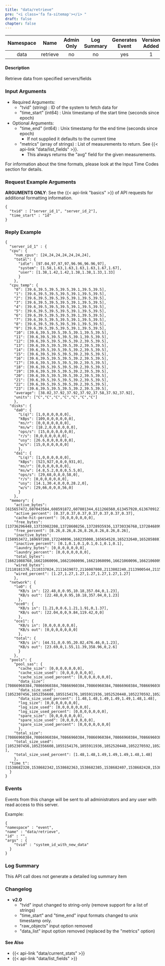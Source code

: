 ```yaml
---
title: "data/retrieve"
pre: "<i class='fa fa-sitemap'></i>	"
draft: false
chapter: false
---
```



| Namespace | Name | Admin Only | Log Summary | Generates Event | Version Added
|:----------------:|:--------:|:--------:|:--------:|:--------:|:---:|
| data | retrieve | no | no | yes | 1 |

#### Description
Retrieve data from specified servers/fields

### Input Arguments
* Required Arguments: 
   * "tvid" (string) : ID of the system to fetch data for
   * "time_start" (int64) : Unix timestamp of the start time (seconds since epoch)
* Optional Arguments:
   * "time_end" (int64) : Unix timestamp for the end time (seconds since epoch)
      * If not supplied it defaults to the current time
   * "metrics" (array of strings) : List of measurements to return. See {{< api-link "data/list_fields" >}}.
      * This always returns the "avg" field for the given measurements. 

For information about the time formats, please look at the Input Time Codes section for details.


### Request Example Arguments
**ARGUMENTS ONLY**: See the {{< api-link "basics" >}} of API requests for additional formatting information.

```
{
  "tvid" : ["server_id_1", "server_id_2"],
  "time_start" : "1d"
}
```

### Reply Example
```
{
  "server_id_1" : {
  "cpu": {
    "num_cpus": [24,24,24,24,24,24,24],
    "total": {
      "idle": [97.04,97,97,97,96.96,96.96,97],
      "system": [1.58,1.63,1.63,1.63,1.63,1.67,1.67],
      "user": [1.38,1.42,1.42,1.38,1.38,1.33,1.33]
      }
    },
  "cpu_temp": {
    "0": [39.6,39.5,39.5,39.5,39.1,39.5,39.5],
    "1": [39.6,39.5,39.5,39.5,39.1,39.5,39.5],
    "2": [39.6,39.5,39.5,39.5,39.1,39.5,39.5],
    "3": [39.6,39.5,39.5,39.5,39.1,39.5,39.5],
    "4": [39.6,39.5,39.5,39.5,39.1,39.5,39.5],
    "5": [39.6,39.5,39.5,39.5,39.1,39.5,39.5],
    "6": [39.6,39.5,39.5,39.5,39.1,39.5,39.5],
    "7": [39.6,39.5,39.5,39.5,39.1,39.5,39.5],
    "8": [39.6,39.5,39.5,39.5,39.1,39.5,39.5],
    "9": [39.6,39.5,39.5,39.5,39.1,39.5,39.5],
    "10": [39.6,39.5,39.5,39.5,39.1,39.5,39.5],
    "11": [39.6,39.5,39.5,39.5,39.1,39.5,39.5],
    "12": [39.6,39.5,39.5,39.5,39.2,39.5,39.5],
    "13": [39.6,39.5,39.5,39.5,39.2,39.5,39.5],
    "14": [39.6,39.5,39.5,39.5,39.2,39.5,39.5],
    "15": [39.6,39.5,39.5,39.5,39.2,39.5,39.5],
    "16": [39.6,39.5,39.5,39.5,39.2,39.5,39.5],
    "17": [39.6,39.5,39.5,39.5,39.2,39.5,39.5],
    "18": [39.6,39.5,39.5,39.5,39.2,39.5,39.5],
    "19": [39.6,39.5,39.5,39.5,39.2,39.5,39.5],
    "20": [39.6,39.5,39.5,39.5,39.2,39.5,39.5],
    "21": [39.6,39.5,39.5,39.5,39.2,39.5,39.5],
    "22": [39.6,39.5,39.5,39.5,39.2,39.5,39.5],
    "23": [39.6,39.5,39.5,39.5,39.2,39.5,39.5],
    "average": [38.02,37.92,37.92,37.92,37.58,37.92,37.92],
    "units": ["C","C","C","C","C","C","C"]
    },
  "disks": {
    "da0": {
      "L(q)": [1,0,0,0,0,0,0],
      "kBps": [109,0,0,0,0,0,0],
      "ms/r": [0,0,0,0,0,0,0],
      "ms/w": [18.2,0,0,0,0,0,0],
      "ops/s": [15,0,0,0,0,0,0],
      "r/s": [0,0,0,0,0,0,0],
      "usy": [26.6,0,0,0,0,0,0],
      "w/s": [15,0,0,0,0,0,0]
      },
    "da1": {
      "L(q)": [1,0,0,0,0,0,0],
      "kBps": [523,927,0,0,0,931,0],
      "ms/r": [0,0,0,0,0,0,0],
      "ms/w": [4.8,5.2,0,0,0,5.5,0],
      "ops/s": [29,68,0,0,0,58,0],
      "r/s": [0,0,0,0,0,0,0],
      "usy": [14.1,30.4,0,0,0,28.2,0],
      "w/s": [29,66,0,0,0,56,0]
      }
    },
  "memory": {
    "active_bytes": [615657472,607043584,608591872,607801344,611266560,613457920,613670912],
    "active_percent": [0.37,0.37,0.37,0.37,0.37,0.37,0.37],
    "cache-hit-percent": [0,0,0,0,0,0,0],
    "free_bytes": [13736296448,13733982208,13728608256,13728935936,13730336768,13728468992,13726720000],
    "free_percent": [8.26,8.26,8.26,8.26,8.26,8.26,8.26],
    "inactive_bytes": [158953472,169697280,172240896,168235008,165654528,165232640,165285888],
    "inactive_percent": [0.1,0.1,0.1,0.1,0.1,0.1,0.1],
    "laundry_bytes": [0,0,0,0,0,0,0],
    "laundry_percent": [0,0,0,0,0,0,0],
    "total_bytes": [16621088768,16621060096,16621060096,16621060096,16621060096,16621060096,16621060096],
    "wired_bytes": [2110181376,2110337024,2111619072,2116087808,2113802240,2113900544,2115383296],
    "wired_percent": [1.27,1.27,1.27,1.27,1.27,1.27,1.27]
    },
  "network": {
    "lo0": {
      "KB/s in": [22.48,0,0.95,10.18,357.04,0,1.23],
      "KB/s out": [22.48,0,0.95,10.18,357.04,0,1.23]
      },
    "oce0": {
      "KB/s in": [1.21,0,0.6,1.21,1.91,0,1.37],
      "KB/s out": [22.04,0,0,9.84,119.42,0,0]
      },
    "oce1": {
      "KB/s in": [0,0,0,0,0,0,0],
      "KB/s out": [0,0,0,0,0,0,0]
      },
    "total": {
      "KB/s in": [44.51,0,0.95,20.02,476.46,0,1.23],
      "KB/s out": [23.69,0,1.55,11.39,358.96,0,2.6]
      }
    },
  "pools": {
    "pool_sas": {
      "cache_size": [0,0,0,0,0,0,0],
      "cache_size_used": [0,0,0,0,0,0,0],
      "cache_size_used_percent": [0,0,0,0,0,0,0],
      "data_size": [70866960384,70866960384,70866960384,70866960384,70866960384,70866960384,70866960384],
      "data_size_used": [1052307456,1052356608,1055154176,1055911936,1052520448,1052270592,1052016640],
      "data_size_used_percent": [1.48,1.48,1.49,1.49,1.49,1.48,1.48],
      "log_size": [0,0,0,0,0,0,0],
      "log_size_used": [0,0,0,0,0,0,0],
      "log_size_used_percent": [0,0,0,0,0,0,0],
      "spare_size": [0,0,0,0,0,0,0],
      "spare_size_used": [0,0,0,0,0,0,0],
      "spare_size_used_percent": [0,0,0,0,0,0,0]
      },
    "total_size": [70866960384,70866960384,70866960384,70866960384,70866960384,70866960384,70866960384],
    "total_size_used": [1052307456,1052356608,1055154176,1055911936,1052520448,1052270592,1052016640  ],
    "total_size_used_percent": [1.48,1.48,1.49,1.49,1.49,1.48,1.48]
    },
  "time_t": [1538682320,1538682342,1538682363,1538682385,1538682407,1538682428,1538682450]
  }
}
```

### Events
Events from this change will be sent to all administrators and any user with read access to this server. 

Example:
```
{
"namespace" : "event",
"name" : "data/retrieve",
"id" : "",
"args" : {
    "tvid" : "system_id_with_new_data"
  }
}
```

### Log Summary
This API call does not generate a detailed log summary item

### Changelog
* **v2.0**
   * "tvid" input changed to string-only (remove support for a list of strings)
   * "time_start" and "time_end" input formats changed to unix timestamp only.
   * "raw_objects" input option removed
   * "data_list" input option removed (replaced by the "metrics" option)

#### See Also
* {{< api-link "data/current_stats" >}}
* {{< api-link "data/list_fields" >}}
